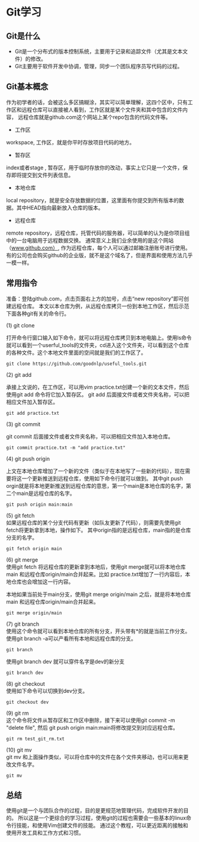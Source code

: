 # Git学习

## Git是什么
* Git是一个分布式的版本控制系统，主要用于记录和追踪文件（尤其是文本文件）的修改。
* Git主要用于软件开发中协调，管理，同步一个团队程序员写代码的过程。

## Git基本概念

作为初学者的话，会被这么多区搞糊涂，其实可以简单理解，这四个区中，只有工作区和远程仓库可以直接被人看到，工作区就是某个文件夹和其中包含的文件内容，
远程仓库就是github.com这个网站上某个repo包含的代码文件等。


* 工作区

workspace, 工作区，就是你平时存放项目代码的地方。


* 暂存区

index或者stage , 暂存区，用于临时存放你的改动，事实上它只是一个文件，保存即将提交到文件列表信息。

* 本地仓库

local repository，就是安全存放数据的位置，这里面有你提交到所有版本的数据。其中HEAD指向最新放入仓库的版本。

* 远程仓库

remote repository，远程仓库，托管代码的服务器，可以简单的认为是你项目组中的一台电脑用于远程数据交换。
通常意义上我们业余使用的是这个网站（www.github.com）, 作为远程仓库，每个人可以通过邮箱注册账号进行使用。<br>
有的公司也会购买github的企业版，就不是这个域名了，但是界面和使用方法几乎一模一样。



## 常用指令

准备：登陆github.com，点击页面右上方的加号，点击“new repository”即可创建远程仓库。
本文以本仓库为例，从远程仓库拷贝一份到本地工作区，然后示范下面各种git有关的命令行。

(1) git clone<br />

打开命令行窗口输入如下命令，就可以将远程仓库拷贝到本地电脑上。使用ls命令就可以看到一个userful_tools的文件夹，cd进入这个文件夹，可以看到这个仓库的各种文件。这个本地文件里面的空间就是我们的工作区了。

```console
git clone https://github.com/goodnlp/useful_tools.git
```

(2) git add <br />

承接上文说的，在工作区，可以用vim practice.txt创建一个新的文本文件，然后使用git add 命令将它加入暂存区。
git add 后面接文件或者文件夹名称，可以把相应文件加入暂存区。

```console
git add practice.txt
```

(3) git commit <br />

git commit 后面接文件或者文件夹名称，可以把相应文件加入本地仓库。

```console
git commit practice.txt -m "add practice.txt"
```

(4) git push origin <br />

上文在本地仓库增加了一个新的文件（类似于在本地写了一些新的代码），现在需要将这一个更新推送到远程仓库，使用如下命令行就可以做到。
其中git push orgin就是将本地更新推送到远程仓库的意思，第一个main是本地仓库的名字，第二个main是远程仓库的名字。

```console
git push origin main:main
```

(5) git fetch<br />
如果远程仓库的某个分支代码有更新（如队友更新了代码），则需要先使用git fetch将更新拿到本地，操作如下。
其中origin指的是远程仓库，main指的是仓库分支的名字。


```console
git fetch origin main
```

(6) git merge<br />
使用git fetch 将远程仓库的更新拿到本地后，使用git merge就可以将本地仓库main 和远程仓库origin/main合并起来。比如
practice.txt增加了一行内容后，本地仓库也会增加这一行内容。

本地如果当前处于main分支，使用git merge origin/main 之后，就是将本地仓库main 和远程仓库origin/main合并起来。

```console
git merge origin/main
```

(7) git branch<br />
使用这个命令就可以看到本地仓库的所有分支，开头带有*的就是当前工作分支。
使用git branch -a可以产看所有本地和远程仓库的分支。

```console
git branch
```

使用git branch dev 就可以穿件名字是dev的新分支

```console
git branch dev
```

(8) git checkout<br />
使用如下命令可以切换到dev分支。

```console
git checkout dev
```

(9) git rm <br />
这个命令将文件从暂存区和工作区中删除，接下来可以使用git commit -m "delete file", 然后 git push origin main:main将修改提交到对应远程仓库。

```console
git rm test_git_rm.txt
```

(10) git mv <br />
git mv 和上面操作类似，可以将仓库中的文件在各个文件夹移动，也可以用来更改文件名字。

```console
git mv
```


## 总结

使用git是一个与团队合作的过程，目的是更规范地管理代码，完成软件开发的目的。
所以这是一个更综合的学习过程，使用git的过程也需要会一些基本的linux命令行技能，和使用Vim创建文件的技能。
通过这个教程，可以更近距离的接触和使用开发工具和工作方式和习惯。




